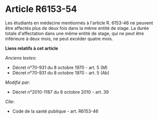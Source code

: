 # Article R6153-54

Les étudiants en médecine mentionnés à l'article R. 6153-46 ne peuvent être affectés plus de deux fois dans la même entité de
stage. La durée totale d'affectation dans une même entité de stage, qui ne peut être inférieure à deux mois, ne peut excéder
quatre mois.

**Liens relatifs à cet article**

_Anciens textes_:

  - Décret n°70-931 du 8 octobre 1970 - art. 5 (M)
  - Décret n°70-931 du 8 octobre 1970 - art. 5 (Ab)

_Modifié par_:

  - Décret n°2010-1187 du 8 octobre 2010 - art. 39

_Cite_:

  - Code de la santé publique - art. R6153-46

